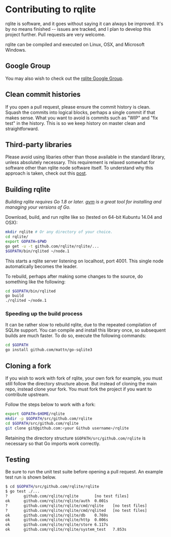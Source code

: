 # Contributing to rqlite
rqlite is software, and it goes without saying it can always be improved. It's by no means finished -- issues are tracked, and I plan to develop this project further. Pull requests are very welcome.

rqlite can be compiled and executed on Linux, OSX, and Microsoft Windows.

## Google Group
You may also wish to check out the [rqlite Google Group](https://groups.google.com/forum/#!forum/rqlite).

## Clean commit histories
If you open a pull request, please ensure the commit history is clean. Squash the commits into logical blocks, perhaps a single commit if that makes sense. What you want to avoid is commits such as "WIP" and "fix test" in the history. This is so we keep history on master clean and straightforward.

## Third-party libraries
Please avoid using libaries other than those available in the standard library, unless absolutely necessary. This requirement is relaxed somewhat for software other than rqlite node software itself. To understand why this approach is taken, check out this [post](https://blog.gopheracademy.com/advent-2014/case-against-3pl/).

## Building rqlite
*Building rqlite requires Go 1.8 or later. [gvm](https://github.com/moovweb/gvm) is a great tool for installing and managing your versions of Go.*

Download, build, and run rqlite like so (tested on 64-bit Kubuntu 14.04 and OSX):

```bash
mkdir rqlite # Or any directory of your choice.
cd rqlite/
export GOPATH=$PWD
go get -u -t github.com/rqlite/rqlite/...
$GOPATH/bin/rqlited ~/node.1
```
This starts a rqlite server listening on localhost, port 4001. This single node automatically becomes the leader.

To rebuild, perhaps after making some changes to the source, do something like the following:
```bash
cd $GOPATH/bin/rqlited
go build
./rqlited ~/node.1
```

### Speeding up the build process
It can be rather slow to rebuild rqlite, due to the repeated compilation of SQLite support. You can compile and install this library once, so subsequent builds are much faster. To do so, execute the following commands:
```bash
cd $GOPATH
go install github.com/mattn/go-sqlite3
```

## Cloning a fork
If you wish to work with fork of rqlite, your own fork for example, you must still follow the directory structure above. But instead of cloning the main repo, instead clone your fork. You must fork the project if you want to contribute upstream.

Follow the steps below to work with a fork:

```bash
export GOPATH=$HOME/rqlite
mkdir -p $GOPATH/src/github.com/rqlite
cd $GOPATH/src/github.com/rqlite
git clone git@github.com:<your Github username>/rqlite
```

Retaining the directory structure `$GOPATH/src/github.com/rqlite` is necessary so that Go imports work correctly.

## Testing
Be sure to run the unit test suite before opening a pull request. An example test run is shown below.
```bash
$ cd $GOPATH/src/github.com/rqlite/rqlite
$ go test ./...
?       github.com/rqlite/rqlite       [no test files]
ok      github.com/rqlite/rqlite/auth  0.001s
?       github.com/rqlite/rqlite/cmd/rqlite    [no test files]
?       github.com/rqlite/rqlite/cmd/rqlited   [no test files]
ok      github.com/rqlite/rqlite/db    0.769s
ok      github.com/rqlite/rqlite/http  0.006s
ok      github.com/rqlite/rqlite/store 6.117s
ok      github.com/rqlite/rqlite/system_test   7.853s
```

